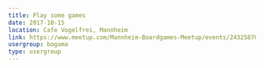 ```yaml
---
title: Play some games
date: 2017-10-15
location: Cafe Vogelfrei, Mannheim
link: https://www.meetup.com/Mannheim-Boardgames-Meetup/events/243258706/
usergroup: bogama
type: usergroup
---
```

